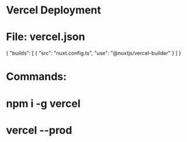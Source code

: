 # Vercel Deployment
# File: vercel.json
{
  "builds": [
    {
      "src": "nuxt.config.ts",
      "use": "@nuxtjs/vercel-builder"
    }
  ]
}

# Commands:
# npm i -g vercel
# vercel --prod
